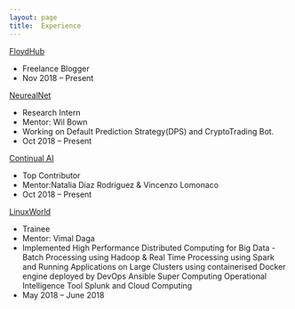 ```yaml
---
layout: page
title:  Experience
---
```


[FloydHub](https://blog.floydhub.com/author/jidin/)
* Freelance Blogger
* Nov 2018 – Present

[NeurealNet](https://neureal.net)
* Research Intern
* Mentor: Wil Bown 
* Working on Default Prediction Strategy(DPS) and CryptoTrading Bot.
* Oct 2018 – Present

[Continual AI](https://www.continualai.org/about_us)
* Top Contributor
* Mentor:Natalia Diaz Rodriguez & Vincenzo Lomonaco
* Oct 2018 – Present

[LinuxWorld](http://linuxworldindia.org)
* Trainee
* Mentor: Vimal Daga
* Implemented High Performance Distributed Computing for Big Data - Batch Processing using Hadoop & Real Time Processing using Spark and    Running Applications on Large Clusters using containerised Docker engine deployed by DevOps Ansible
Super Computing Operational Intelligence Tool Splunk and Cloud Computing 
* May 2018 – June 2018
